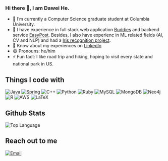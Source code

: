 ### Hi there 👋, I am Dawei He.


- 🌱 I’m currently a Computer Science graduate student at Columbia University.
- 🔭 I have experience in full stack web application [Buddies](https://github.com/DavidHo666/Buddies) and backend service [EasyPost](https://github.com/DavidHo666/w4156pj.git). Besides, I also have experienc in ML related fields (AI, CV and NLP) and had a [Iris recognition project](https://github.com/DavidHo666/GR5293-Group-Project).
- 📄 Know about my experiences on [LinkedIn](https://www.linkedin.com/in/dawei-he/)
- 😄 Pronouns: he/him
- ⚡ Fun fact: I like road trip and hiking, hoping to visit every state and national park in US.

## Things I code with
![Java](https://img.shields.io/badge/Java-ED8B00?style=for-the-badge&logo=java&logoColor=white)
![Spring](https://img.shields.io/badge/Spring-6DB33F?style=for-the-badge&logo=spring&logoColor=white)
![C++](https://img.shields.io/badge/c++-%2300599C.svg?style=for-the-badge&logo=c%2B%2B&logoColor=white)
![Python](https://img.shields.io/badge/python-3670A0?style=for-the-badge&logo=python&logoColor=ffdd54)
![Ruby](https://img.shields.io/badge/ruby-%23CC342D.svg?style=for-the-badge&logo=ruby&logoColor=white)
![MySQL](https://img.shields.io/badge/MySQL-005C84?style=for-the-badge&logo=mysql&logoColor=white)
![MongoDB](https://img.shields.io/badge/MongoDB-4EA94B?style=for-the-badge&logo=mongodb&logoColor=white)
![Neo4j](https://img.shields.io/badge/Neo4j-018bff?style=for-the-badge&logo=neo4j&logoColor=white)
![R](https://img.shields.io/badge/R-276DC3?style=for-the-badge&logo=r&logoColor=white)
![AWS](https://img.shields.io/badge/Amazon_AWS-FF9900?style=for-the-badge&logo=amazonaws&logoColor=white)
![LaTeX](https://img.shields.io/badge/latex-%23008080.svg?style=for-the-badge&logo=latex&logoColor=white)

## Github Stats

<!-- <img width="500px"  alt="GitHub Stats" src="https://github-readme-stats.vercel.app/api?username=DavidHo666&count_private=true&show_icons=true"/> -->

<img alt = "Top Language" src="https://github-readme-stats.vercel.app/api/top-langs/?username=DavidHo666&hide=html,&hide_border=true&title_color=5391FE&text_color=555"/>

## Reach out to me
<a href="mailto:dh3027@columbia.edu"><img alt="Email" src="https://img.shields.io/badge/Gmail-D14836?style=for-the-badge&logo=gmail&logoColor=white"></a>
